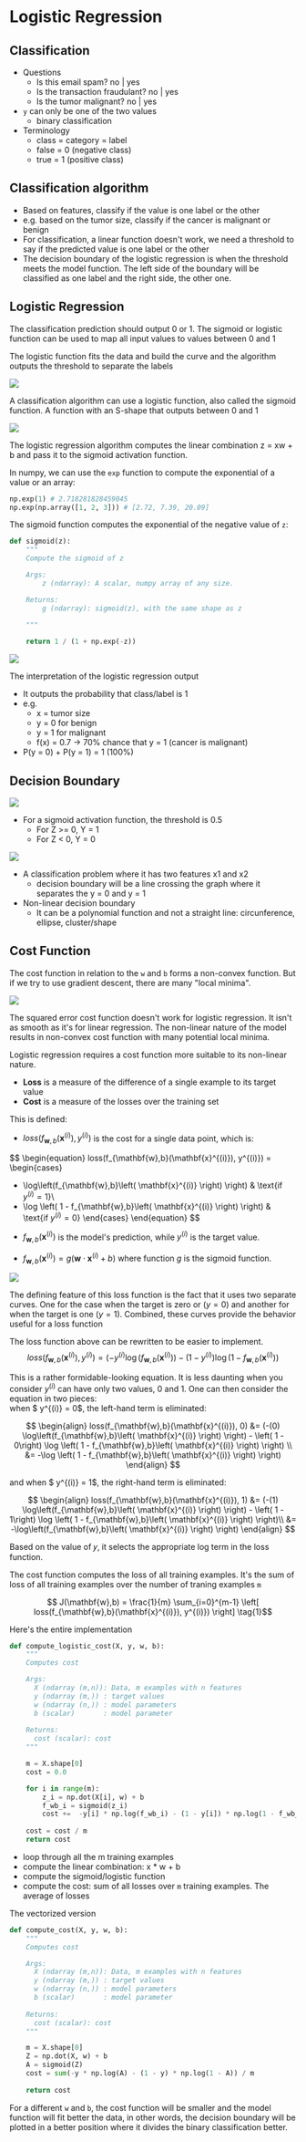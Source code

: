 # Logistic Regression

## Classification

- Questions
  - Is this email spam? no | yes
  - Is the transaction fraudulant? no | yes
  - Is the tumor malignant? no | yes
- `y` can only be one of the two values
  - binary classification
- Terminology
  - class = category = label
  - false = 0 (negative class)
  - true = 1 (positive class)

## Classification algorithm

- Based on features, classify if the value is one label or the other
- e.g. based on the tumor size, classify if the cancer is malignant or benign
- For classification, a linear function doesn't work, we need a threshold to say if the predicted value is one label or the other
- The decision boundary of the logistic regression is when the threshold meets the model function. The left side of the boundary will be classified as one label and the right side, the other one.

## Logistic Regression

The classification prediction should output 0 or 1. The sigmoid or logistic function can be used to map all input values to values between 0 and 1

The logistic function fits the data and build the curve and the algorithm outputs the threshold to separate the labels

![](./images/001.png)

A classification algorithm can use a logistic function, also called the sigmoid function. A function with an S-shape that outputs between 0 and 1

![](./images/002.png)

The logistic regression algorithm computes the linear combination z = xw + b and pass it to the sigmoid activation function.

In numpy, we can use the `exp` function to compute the exponential of a value or an array:

```python
np.exp(1) # 2.718281828459045
np.exp(np.array([1, 2, 3])) # [2.72, 7.39, 20.09]
```

The sigmoid function computes the exponential of the negative value of `z`:

```python
def sigmoid(z):
    """
    Compute the sigmoid of z

    Args:
        z (ndarray): A scalar, numpy array of any size.

    Returns:
        g (ndarray): sigmoid(z), with the same shape as z
         
    """

    return 1 / (1 + np.exp(-z))
```

![](./images/003.png)

The interpretation of the logistic regression output

- It outputs the probability that class/label is 1
- e.g.
  - x = tumor size
  - y = 0 for benign
  - y = 1 for malignant
  - f(x) = 0.7 -> 70% chance that y = 1 (cancer is malignant)
- P(y = 0) + P(y = 1) = 1 (100%)

## Decision Boundary

![](./images/004.png)

- For a sigmoid activation function, the threshold is 0.5
  - For Z >= 0, Y = 1
  - For Z < 0, Y = 0

![](./images/005.png)

- A classification problem where it has two features x1 and x2
  - decision boundary will be a line crossing the graph where it separates the y = 0 and y = 1
- Non-linear decision boundary
  - It can be a polynomial function and not a straight line: circunference, ellipse, cluster/shape

## Cost Function

The cost function in relation to the `w` and `b` forms a non-convex function. But if we try to use gradient descent, there are many "local minima".

![](./images/006.png)

The squared error cost function doesn't work for logistic regression. It isn't as smooth as it's for linear regression. The non-linear nature of the model results in  non-convex cost function with many potential local minima.

Logistic regression requires a cost function more suitable to its non-linear nature.

- **Loss** is a measure of the difference of a single example to its target value
- **Cost** is a measure of the losses over the training set

This is defined: 

* $loss(f_{\mathbf{w},b}(\mathbf{x}^{(i)}), y^{(i)})$ is the cost for a single data point, which is:

$$
\begin{equation}
loss(f_{\mathbf{w},b}(\mathbf{x}^{(i)}), y^{(i)}) = \begin{cases}
  - \log\left(f_{\mathbf{w},b}\left( \mathbf{x}^{(i)} \right) \right) & \text{if $y^{(i)}=1$}\\
  - \log \left( 1 - f_{\mathbf{w},b}\left( \mathbf{x}^{(i)} \right) \right) & \text{if $y^{(i)}=0$}
\end{cases}
\end{equation}
$$

*  $f_{\mathbf{w},b}(\mathbf{x}^{(i)})$ is the model's prediction, while $y^{(i)}$ is the target value.

*  $f_{\mathbf{w},b}(\mathbf{x}^{(i)}) = g(\mathbf{w} \cdot\mathbf{x}^{(i)}+b)$ where function $g$ is the sigmoid function.

![](./images/007.png)

The defining feature of this loss function is the fact that it uses two separate curves. One for the case when the target is zero or ($y=0$) and another for when the target is one ($y=1$). Combined, these curves provide the behavior useful for a loss function

The loss function above can be rewritten to be easier to implement.
    $$loss(f_{\mathbf{w},b}(\mathbf{x}^{(i)}), y^{(i)}) = (-y^{(i)} \log\left(f_{\mathbf{w},b}\left( \mathbf{x}^{(i)} \right) \right) - \left( 1 - y^{(i)}\right) \log \left( 1 - f_{\mathbf{w},b}\left( \mathbf{x}^{(i)} \right) \right)$$
  
This is a rather formidable-looking equation. It is less daunting when you consider $y^{(i)}$ can have only two values, 0 and 1. One can then consider the equation in two pieces:  
when $ y^{(i)} = 0$, the left-hand term is eliminated:

$$
\begin{align}
loss(f_{\mathbf{w},b}(\mathbf{x}^{(i)}), 0) &= (-(0) \log\left(f_{\mathbf{w},b}\left( \mathbf{x}^{(i)} \right) \right) - \left( 1 - 0\right) \log \left( 1 - f_{\mathbf{w},b}\left( \mathbf{x}^{(i)} \right) \right) \\
&= -\log \left( 1 - f_{\mathbf{w},b}\left( \mathbf{x}^{(i)} \right) \right)
\end{align}
$$

and when $ y^{(i)} = 1$, the right-hand term is eliminated:

$$
\begin{align}
  loss(f_{\mathbf{w},b}(\mathbf{x}^{(i)}), 1) &=  (-(1) \log\left(f_{\mathbf{w},b}\left( \mathbf{x}^{(i)} \right) \right) - \left( 1 - 1\right) \log \left( 1 - f_{\mathbf{w},b}\left( \mathbf{x}^{(i)} \right) \right)\\
  &=  -\log\left(f_{\mathbf{w},b}\left( \mathbf{x}^{(i)} \right) \right)
\end{align}
$$

Based on the value of 𝑦, it selects the appropriate log term in the loss function.

The cost function computes the loss of all training examples. It's the sum of loss of all training examples over the number of traning examples `m`

$$ J(\mathbf{w},b) = \frac{1}{m} \sum_{i=0}^{m-1} \left[ loss(f_{\mathbf{w},b}(\mathbf{x}^{(i)}), y^{(i)}) \right] \tag{1}$$

Here's the entire implementation

```python
def compute_logistic_cost(X, y, w, b):
    """
    Computes cost

    Args:
      X (ndarray (m,n)): Data, m examples with n features
      y (ndarray (m,)) : target values
      w (ndarray (n,)) : model parameters  
      b (scalar)       : model parameter
      
    Returns:
      cost (scalar): cost
    """

    m = X.shape[0]
    cost = 0.0

    for i in range(m):
        z_i = np.dot(X[i], w) + b
        f_wb_i = sigmoid(z_i)
        cost +=  -y[i] * np.log(f_wb_i) - (1 - y[i]) * np.log(1 - f_wb_i)
             
    cost = cost / m
    return cost
```

- loop through all the m training examples
- compute the linear combination: x * w + b
- compute the sigmoid/logistic function
- compute the cost: sum of all losses over `m` training examples. The average of losses

The vectorized version

```python
def compute_cost(X, y, w, b):
    """
    Computes cost

    Args:
      X (ndarray (m,n)): Data, m examples with n features
      y (ndarray (m,)) : target values
      w (ndarray (n,)) : model parameters  
      b (scalar)       : model parameter
      
    Returns:
      cost (scalar): cost
    """

    m = X.shape[0]
    Z = np.dot(X, w) + b
    A = sigmoid(Z)
    cost = sum(-y * np.log(A) - (1 - y) * np.log(1 - A)) / m
    
    return cost
```

For a different `w` and `b`, the cost function will be smaller and the model function will fit better the data, in other words, the decision boundary will be plotted in a better position where it divides the binary classification better.
